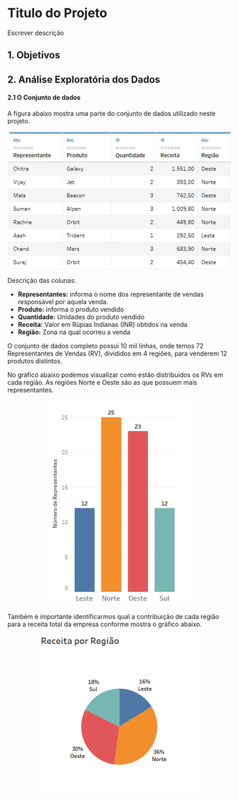# Titulo do Projeto

Escrever descrição


## 1. Objetivos


## 2. Análise Exploratória dos Dados

#### 2.1 O Conjunto de dados

A figura abaixo mostra uma parte do conjunto de dados utilizado neste projeto. 

<p align="center">
  <img src="dados.png" >
</p>

Descrição das colunas:
* **Representantes:** informa o nome dos representante de vendas responsável por aquela venda. 
* **Produto:** informa o produto vendido 
* **Quantidade:** Unidades do produto vendido
* **Receita:** Valor em Rúpias Indianas (INR) obtidos na venda
* **Região:** Zona na qual ocorreu a venda

O conjunto de dados completo possui 10 mil linhas, onde temos 72 Representantes de Vendas (RV), divididos em 4 regiões, para venderem 12 produtos distintos.


No gráfico abaixo podemos visualizar como estão distribuidos os RVs em cada região. As regiões Norte e Oeste são as que possuem mais representantes.

<p align="center">
  <img src="numrepresentantesporregiao.png" >
</p>

Também é importante identificarmos qual a contribuição de cada região para a receita total da empresa conforme mostra o gráfico abaixo.

<p align="center">
  <img src="receitaporregiao.png" >
</p>
